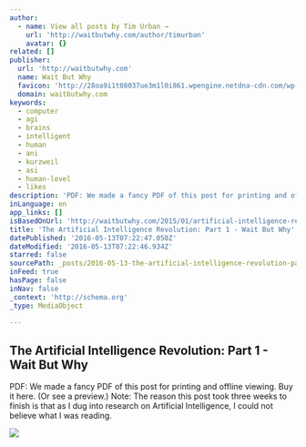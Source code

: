 ```yaml
---
author:
  - name: View all posts by Tim Urban →
    url: 'http://waitbutwhy.com/author/timurban'
    avatar: {}
related: []
publisher:
  url: 'http://waitbutwhy.com'
  name: Wait But Why
  favicon: 'http://28oa9i1t08037ue3m1l0i861.wpengine.netdna-cdn.com/wp-content/themes/waitbutwhy/images/favicon.ico'
  domain: waitbutwhy.com
keywords:
  - computer
  - agi
  - brains
  - intelligent
  - human
  - ani
  - kurzweil
  - asi
  - human-level
  - likes
description: 'PDF: We made a fancy PDF of this post for printing and offline viewing. Buy it here. (Or see a preview.) Note: The reason this post took three weeks to finish is that as I dug into research on Artificial Intelligence, I could not believe what I was reading.'
inLanguage: en
app_links: []
isBasedOnUrl: 'http://waitbutwhy.com/2015/01/artificial-intelligence-revolution-1.html'
title: 'The Artificial Intelligence Revolution: Part 1 - Wait But Why'
datePublished: '2016-05-13T07:22:47.050Z'
dateModified: '2016-05-13T07:22:46.934Z'
starred: false
sourcePath: _posts/2016-05-13-the-artificial-intelligence-revolution-part-1-wait-but-wh.md
inFeed: true
hasPage: false
inNav: false
_context: 'http://schema.org'
_type: MediaObject

---
```

<article style=""><h1>The Artificial Intelligence Revolution: Part 1 - Wait But Why</h1><p>PDF: We made a fancy PDF of this post for printing and offline viewing. Buy it here. (Or see a preview.) Note: The reason this post took three weeks to finish is that as I dug into research on Artificial Intelligence, I could not believe what I was reading.</p><img src="http://28oa9i1t08037ue3m1l0i861.wpengine.netdna-cdn.com/wp-content/uploads/2015/01/Edge.jpg" /></article>